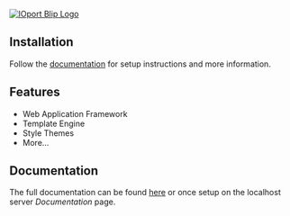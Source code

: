 [![IOport Blip Logo](http://www.ioport.com/Assets/Themes/Blip/Images/Logo-IO-Blip.svg)](https://secure.ioport.com/)

## Installation

Follow the [documentation](https://secure.ioport.com/Documentation)
for setup instructions and more information.

## Features

  * Web Application Framework
  * Template Engine
  * Style Themes
  * More...

## Documentation

The full documentation can be found [here](https://secure.ioport.com/Documentation) or once setup on the localhost server _Documentation_ page.
